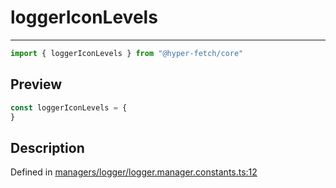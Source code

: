 

# loggerIconLevels

<div class="api-docs__separator" data-reactroot="">

---

</div><div class="api-docs__import" data-reactroot="">

```ts
import { loggerIconLevels } from "@hyper-fetch/core"
```

</div><div class="api-docs__section">

## Preview

</div><div class="api-docs__preview var">

```ts
const loggerIconLevels = {
}
```

</div><div class="api-docs__section">

## Description

</div><div class="api-docs__description"><span class="api-docs__do-not-parse">



</span></div><p class="api-docs__definition">

Defined in [managers/logger/logger.manager.constants.ts:12](https://github.com/BetterTyped/hyper-fetch/blob/0bdb96c0/packages/core/src/managers/logger/logger.manager.constants.ts#L12)

</p>